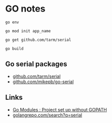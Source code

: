 # GO notes

    go env

    go mod init app_name

    go get github.com/tarm/serial

    go build

## Go serial packages

* [github.com/tarm/serial](https://github.com/tarm/serial)
* [github.com/mikepb/go-serial](https://github.com/mikepb/go-serial)

## Links

* [Go Modules : Project set up without GOPATH](https://blog.francium.tech/go-modules-go-project-set-up-without-gopath-1ae601a4e868)
* [golangrepo.com/search?q=serial](https://golangrepo.com/search?q=serial)
